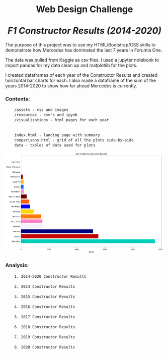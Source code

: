 <h1 align="center">Web Design Challenge <br /><br /> <i>F1 Constructor Results (2014-2020)</i></h1>


<p>The purpose of this project was to use my HTML/Bootstrap/CSS skills to demonstrate how Mercedes has dominated the last 7 years in Forumla One.

The data was pulled from Kaggle as csv files. I used a jupyter notebook to import pandas for my data clean up and matplotlib for the plots.

I created dataframes of each year of the Constructor Results and created horizontal bar charts for each. I also made a dataframe of the sum of the years 2014-2020 to show how far ahead Mercedes is currently.</p>
							
### Contents:

        /assets - css and images
        /resources - csv's and ipynb 
        /visualizations - html pages for each year


        index.html - landing page with summary
        comparisons.html - grid of all the plots side-by-side
        data - tables of data used for plots


<img src="assets/images/2014_2020_Constructor_Results.png">
		
        


### Analysis:
	
        1. 2014-2020 Constructor Results

        2. 2014 Constructor Results

        3. 2015 Constructor Results

        4. 2016 Constructor Results

        5. 2017 Constructor Results

        6. 2018 Constructor Results

        7. 2019 Constructor Results
        
        8. 2020 Constructor Results
        